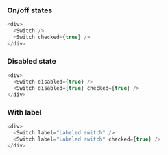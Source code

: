 ### On/off states
```js
<div>
  <Switch />
  <Switch checked={true} />
</div>
```

### Disabled state
```js
<div>
  <Switch disabled={true} />
  <Switch disabled={true} checked={true} />
</div>
```

### With label
```js
<div>
  <Switch label="Labeled switch" />
  <Switch label="Labeled switch" checked={true} />
</div>
```
